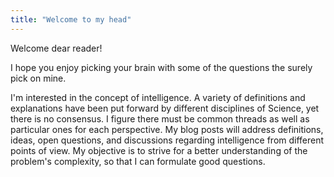 ```yaml
---
title: "Welcome to my head"
---
```


Welcome dear reader!

I hope you enjoy picking your brain with some of the questions the surely pick on mine.

I'm interested in the concept of intelligence. A variety of definitions and explanations have been put forward by different disciplines of Science, yet there is no consensus. I figure there must be common threads as well as particular ones for each perspective. My blog posts will address definitions, ideas, open questions, and discussions regarding intelligence from different points of view. My objective is to strive for a better understanding of the problem's complexity, so that I can formulate good questions.
